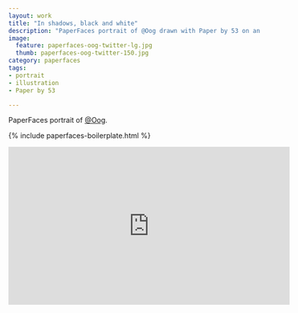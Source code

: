 ```yaml
---
layout: work
title: "In shadows, black and white"
description: "PaperFaces portrait of @Oog drawn with Paper by 53 on an iPad."
image: 
  feature: paperfaces-oog-twitter-lg.jpg
  thumb: paperfaces-oog-twitter-150.jpg
category: paperfaces
tags: 
- portrait
- illustration
- Paper by 53

---
```


PaperFaces portrait of [@Oog](http://twitter.com/Oog).

{% include paperfaces-boilerplate.html %}

<iframe width="560" height="315" src="http://www.youtube.com/embed/bHp3aHMQxA0" frameborder="0"> </iframe>